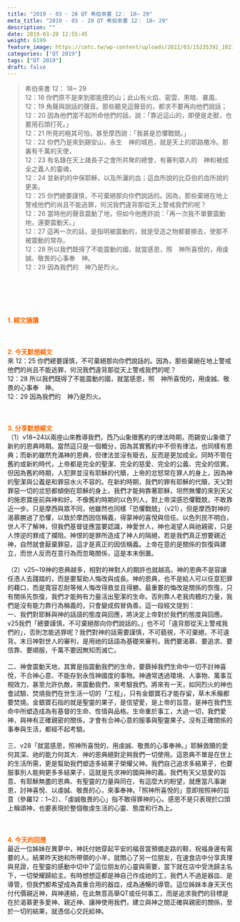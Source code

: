 ```yaml
---
title: "2019 - 03 - 28 QT 希伯來書 12： 18~ 29"
meta_title: "2019 - 03 - 28 QT 希伯來書 12： 18~ 29"
description: ""
date: 2019-03-28 12:55:45
weight: 6199
feature_image: https://cmtc.tw/wp-content/uploads/2022/03/15235392_10211799862337740_180693556567566654_o-1.webp
categories: ["QT 2019"]
tags: ["QT 2019"]
draft: false
---
```


<blockquote>希伯來書 12： 18~ 29<br />
12：18 你們原不是來到那能摸的山；此山有火焰、密雲、黑暗、暴風、<br />
12：19 角聲與說話的聲音。那些聽見這聲音的，都求不要再向他們說話；<br />
12：20 因為他們當不起所命他們的話，說：「靠近這山的，即便是走獸，也要用石頭打死。」<br />
12：21 所見的極其可怕，甚至摩西說：「我甚是恐懼戰兢。」<br />
12：22 你們乃是來到錫安山，永生　神的城邑，就是天上的耶路撒冷。那裏有千萬的天使，<br />
12：23 有名錄在天上諸長子之會所共聚的總會，有審判眾人的　神和被成全之義人的靈魂，<br />
12：24 並新約的中保耶穌，以及所灑的血；這血所說的比亞伯的血所說的更美。<br />
12：25 你們總要謹慎，不可棄絕那向你們說話的。因為，那些棄絕在地上警戒他們的尚且不能逃罪，何況我們違背那從天上警戒我們的呢？<br />
12：26 當時他的聲音震動了地，但如今他應許說：「再一次我不單要震動地，還要震動天。」<br />
12：27 這再一次的話，是指明被震動的，就是受造之物都要挪去，使那不被震動的常存。<br />
12：28 所以我們既得了不能震動的國，就當感恩，照　神所喜悅的，用虔誠、敬畏的心事奉　神。<br />
12：29 因為我們的　神乃是烈火。</blockquote><br />
&nbsp;<br />
<br />
&nbsp;<br />
<br />
<span style="color: #ff6600;"><strong>1. </strong><strong>經文誦讀</strong></span><br />
<br />
<span style="color: #ff6600;"><strong> </strong></span><br />
<br />
<span style="color: #ff6600;"><strong>2. 今天默想</strong><strong>經文<br />
</strong></span>來 12：25 你們總要謹慎，不可棄絕那向你們說話的。因為，那些棄絕在地上警戒他們的尚且不能逃罪，何況我們違背那從天上警戒我們的呢？<br />
12：28 所以我們既得了不能震動的國，就當感恩，照　神所喜悅的，用虔誠、敬畏的心事奉　神。<br />
12：29 因為我們的　神乃是烈火。<br />
<br />
&nbsp;<br />
<br />
<span style="color: #ff6600;"><strong>3. 分享默想經文<br />
</strong></span>（1）v18~24以兩座山來教導我們，西乃山象徵舊約的律法時期，而錫安山象徵了新約的恩典時期。當然這只是一個概分，因為其實舊約中不但有律法，也同樣有恩典；而新約雖然充滿神的恩典，但律法並沒有廢去，反而是更加成全。同時不管在舊約或新約時代，上帝都是完全的聖潔、完全的慈愛、完全的公義、完全的信實。但因為舊約時期，人犯罪並沒有耶穌的代贖，上帝的忿怒常在罪人的身上，因為神的聖潔與公義是和罪惡水火不容的。在新約時期，我們的罪有耶穌的代贖，天父對罪惡一切的忿怒都傾倒在耶穌的身上，我們才能夠靠著耶穌，坦然無懼的來到天父的施恩寶座前與神和好。不像舊約時期的以色列人，對上帝深感恐懼戰兢，不敢靠近一步。只是摩西與眾不同，他雖然也同樣「恐懼戰兢」（v21），但是摩西對神的渴慕勝過了恐懼，以致於摩西因信稱義，得蒙神的喜悅與信任。以色列民不明白，世人不了解神，但我們基督徒應當要認識，神愛世人，神也渴望人與祂親密，只是人悖逆的罪成了攔阻。神恨的是罪所造成了神人的隔絕，若是我們真正想要親近神，自然就會厭棄罪惡，這才是真正的因信稱義。上帝在意的是關係的恢復與建立，而世人反而在意行為而忽略關係，這是本末倒置。<br />
<br />
（2）v25~19神的恩典越多，相對的神對人的期許也就越高。神的恩典不是容讓任憑人去踐踏的，而是要幫助人悔改與成長。神的恩典，也不是給人可以任意犯罪的藉口，而是寬容忍耐等候人悔改得救並且得勝。最重要的悔改是關係的恢復，只有關係先恢復，我們才能夠有力量活出聖潔的生命。否則靠人老我肉體的力量，我們是沒有能力靠行為稱義的，只會變成假冒偽善。這一段經文提到：<br />
一、我們對耶穌與神的話語的態度與回應，將決定上帝對於我們的態度與回應。v25我們「總要謹慎，不可棄絕那向你們說話的。」也不可「違背那從天上警戒我們的」，否則怎能逃罪呢？我們對神的話需要謹慎，不可藐視，不可棄絕，不可違背。末日神對世人的審判，是用祂的話語為基礎來審判，我們要渴慕、要追求、要信靠、要順服，千萬不要因無知而滅亡。<br />
<br />
二、神會震動天地，其實是指震動我們的生命，要篩掉我們生命中一切不討神喜悅，不合神心意、不能存到永恆神國度的事物。神通常透過環境、人事物、萬事互相效力，甚至允許仇敵，來震動我們，來考驗我們。將來有一天，如同烈火的神也會試驗、焚燒我們在世生活一切的「工程」，只有金銀寶石才能存留，草木禾稭都要焚燒。金銀寶石指的就是聖靈的果子，是信望愛，是上帝的旨意，是神在我們生命中所塑造成為有基督的生命、性情與品格。生命重於事工，大過一切，我們愛神，與神有正確親密的關係，才會有合神心意的服事與聖靈果子。沒有正確關係的事奉與生活，都經不起考驗。<br />
<br />
三、v28「就當感恩，照神所喜悅的，用虔誠、敬畏的心事奉神。」耶穌救贖的愛何其深、祂的能力何其大．神的恩典絕對足夠我們一切使用。這恩典不單是在世上的生活所需，更是幫助我們塑造多結果子榮耀父神。我們自己追求多結果子，也要服事別人能夠更多多結果子，這就是先求神的國與神的義。我們有天父慈愛的旨意、有耶穌無盡的恩典、有聖靈的力量與同在、有這麼大的盼望，就應當凡事謝恩，討神喜悅、以虔誠、敬畏的心，來事奉神。「照神所喜悅的」意即按照神的旨意（參羅12：1~2）、「虔誠敬畏的心」指不敢得罪神的心。感恩不是只表現於口頭上稱頌神，也要表現於整個敬虔生活的心靈、態度和行為上。<br />
<br />
&nbsp;<br />
<br />
<span style="color: #ff6600;"><strong>4. 今天的回應<br />
</strong></span>最近一位姊妹在異夢中，神託付她穿起平安的福音當預備走路的鞋，祝福身邊有需要的人。結果昨天她和所帶領的小羊，就關心了另一位朋友，在速食店中分享真理與見證，在聖靈的感動中切中了這位朋友的心靈與需要，當下就在店中受洗歸主名下，一切榮耀歸給主。有時想想這都是神自己作成祂的工，我們人不過是器皿、是導管，但我們都希望成為貴重合用的器皿，成為通暢的導管。這位姊妹本身天天也付代價親近神，與神連結，在此無意高舉QT或任何事工，而是追求我們的目標是在於渴慕更多愛神、親近神、讓神使用我們，建立與神之間正確與親密的關係，至於一切的結果，就憑信心交託給神。<br />
<br />
&nbsp;
        